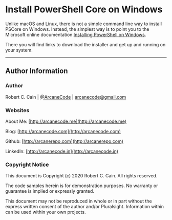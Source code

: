 # Install PowerShell Core on Windows

Unlike macOS and Linux, there is not a simple command line way to install PSCore on Windows. Instead, the simplest way is to point you to the Microsoft online documentation [Installing PowerShell on Windows](https://docs.microsoft.com/en-us/powershell/scripting/install/installing-powershell-core-on-windows?view=powershell-7).

There you will find links to download the installer and get up and running on your system.

---

## Author Information

### Author

Robert C. Cain | [@ArcaneCode](https://twitter.com/arcanecode) | arcanecode@gmail.com

### Websites

About Me: [http://arcanecode.me](http://arcanecode.me)

Blog: [http://arcanecode.com](http://arcanecode.com)

Github: [http://arcanerepo.com](http://arcanerepo.com)

LinkedIn: [http://arcanecode.in](http://arcanecode.in)

### Copyright Notice

This document is Copyright (c) 2020 Robert C. Cain. All rights reserved.

The code samples herein is for demonstration purposes. No warranty or guarantee is implied or expressly granted.

This document may not be reproduced in whole or in part without the express written consent of the author and/or Pluralsight. Information within can be used within your own projects.
